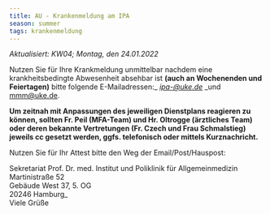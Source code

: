 ```yaml
---
title: AU - Krankenmeldung am IPA
season: summer
tags: krankenmeldung
---
```

*Aktualisiert: KW04; Montag, den 24.01.2022*


Nutzen Sie für Ihre Krankmeldung unmittelbar nachdem eine krankheitsbedingte Abwesenheit absehbar ist **(auch an Wochenenden und Feiertagen)** bitte folgende E-Mailadressen:_ [_ipa-@uke.de_](mailto:ipa-@uke.de) _und [mmm@uke.de](mailto:mmm@uke.de). 


**Um zeitnah mit Anpassungen des jeweiligen Dienstplans reagieren zu können, sollten Fr. Peil (MFA-Team) und Hr. Oltrogge (ärztliches Team) oder deren bekannte Vertretungen (Fr. Czech und Frau Schmalstieg) jeweils cc gesetzt werden, ggfs. telefonisch oder mittels Kurznachricht.**  
  
Nutzen Sie für Ihr Attest bitte den Weg der Email/Post/Hauspost:

Sekretariat Prof. Dr. med. 
Institut und Poliklinik für Allgemeinmedizin  
Martinistraße 52  
Gebäude West 37, 5. OG  
20246 Hamburg_  
Viele Grüße